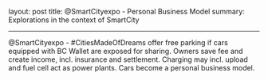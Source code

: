 layout: post
title: @SmartCityexpo - Personal Business Model
summary: Explorations in the context of SmartCity

---

@SmartCityexpo - #CitiesMadeOfDreams offer free parking if cars equipped with BC Wallet are exposed for sharing. Owners save fee and create income, incl. insurance and settlement. Charging may incl. upload and fuel cell act as power plants. Cars become a personal business model. 